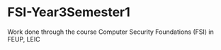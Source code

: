 # FSI-Year3Semester1
Work done through the course Computer Security Foundations (FSI) in FEUP, LEIC 